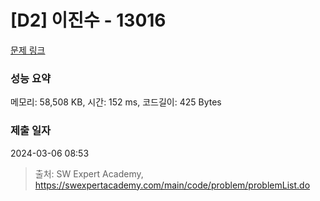 # [D2] 이진수 - 13016 

[문제 링크](https://swexpertacademy.com/main/code/problem/problemDetail.do?contestProbId=AXwz50maAI4DFASZ) 

### 성능 요약

메모리: 58,508 KB, 시간: 152 ms, 코드길이: 425 Bytes

### 제출 일자

2024-03-06 08:53



> 출처: SW Expert Academy, https://swexpertacademy.com/main/code/problem/problemList.do
